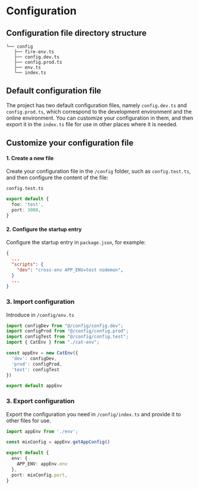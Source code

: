 # Configuration

## Configuration file directory structure

```
└── config
   ├── fire-env.ts
   ├── config.dev.ts
   ├── config.prod.ts
   ├── env.ts
   └── index.ts
```

## Default configuration file
The project has two default configuration files, namely `config.dev.ts` and `config.prod.ts`, which correspond to the development environment and the online environment. You can customize your configuration in them, and then export it in the `index.ts` file for use in other places where it is needed.

## Customize your configuration file

#### 1. Create a new file
Create your configuration file in the `/config` folder, such as `config.test.ts`, and then configure the content of the file:

`config.test.ts`

```ts
export default {
  foo: 'test',
  port: 3000,
}
```

#### 2. Configure the startup entry

Configure the startup entry in `package.json`, for example:
```json
{
  ...
  "scripts": {
    "dev": "cross-env APP_ENV=test nodemon",
  }
  ...
}
```

### 3. Import configuration

Introduce in `/config/env.ts`
```ts
import configDev from "@/config/config.dev";
import configProd from "@/config/config.prod";
import configTest from "@/config/config.test";
import { CatEnv } from "./cat-env";

const appEnv = new CatEnv({
  'dev': configDev,
  'prod': configProd,
  'test': configTest
})

export default appEnv
```

### 3. Export configuration

Export the configuration you need in `/config/index.ts` and provide it to other files for use.
```ts
import appEnv from './env';

const mixConfig = appEnv.getAppConfig()

export default {
  env: {
    APP_ENV: appEnv.env
  },
  port: mixConfig.port,
}
```